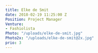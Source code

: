 ```yaml
---
title: Elke de Smit
date: 2018-02-19 11:25:00 Z
Position: Project Manager
Venture:
- Fashiolista
Photo: "/uploads/elke-de-smit.jpg"
Photo2x: "/uploads/elke-de-smit@2x.jpg"
prio: 3
---
```


